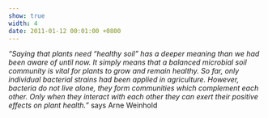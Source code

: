 ```yaml
---
show: true
width: 4
date: 2011-01-12 00:01:00 +0800
---
```


<div class="p-4">
    <p>
        <i>“Saying that plants need “healthy soil” has a deeper meaning than we had been aware of until now. It simply means that a balanced microbial soil community is vital for plants to grow and remain healthy. So far, only individual bacterial strains had been applied in agriculture. However, bacteria do not live alone, they form communities which complement each other. Only when they interact with each other they can exert their positive effects on plant health.”</i> says Arne Weinhold
    </p>
</div>
